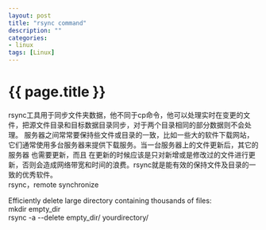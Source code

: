 ```yaml
---
layout: post
title: "rsync command"
description: ""
categories: 
- linux
tags: [Linux]
---
```

{{ page.title }}
================
rsync工具用于同步文件夹数据，他不同于cp命令，他可以处理实时在变更的文件，把源文件目录和目标数据目录同步，对于两个目录相同的部分数据则不会处理。
服务器之间常常要保持些文件或目录的一致，比如一些大的软件下载网站，它们通常使用多台服务器来提供下载服务。当一台服务器上的文件更新后，其它的服务器 也需要更新，而且 在更新的时候应该是只对新增或是修改过的文件进行更新，否则会造成网络带宽和时间的浪费。rsync就是能有效的保持文件及目录的一致的优秀软件。   
rsync，remote synchronize   

Efficiently delete large directory containing thousands of files:   
mkdir empty_dir   
rsync -a --delete empty_dir/    yourdirectory/   
